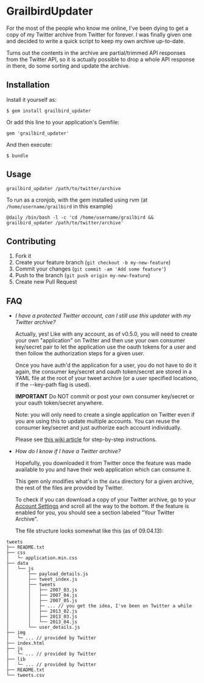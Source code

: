 # GrailbirdUpdater

For the most of the people who know me online, I've been dying to get a copy of
my Twitter archive from Twitter for forever. I was finally given one and
decided to write a quick script to keep my own archive up-to-date.

Turns out the contents in the archive are partial/trimmed API responses from
the Twitter API, so it is actually possible to drop a whole API response in
there, do some sorting and update the archive.


## Installation

Install it yourself as:

    $ gem install grailbird_updater

Or add this line to your application's Gemfile:

    gem 'grailbird_updater'

And then execute:

    $ bundle

## Usage

```
grailbird_updater /path/to/twitter/archive
```

To run as a cronjob, with the gem installed using rvm (at `/home/username/grailbird` in this example)

```
@daily /bin/bash -l -c 'cd /home/username/grailbird && grailbird_updater /path/to/twitter/archive'
```

## Contributing

1. Fork it
2. Create your feature branch (`git checkout -b my-new-feature`)
3. Commit your changes (`git commit -am 'Add some feature'`)
4. Push to the branch (`git push origin my-new-feature`)
5. Create new Pull Request

## FAQ

* _I have a protected Twitter account, can I still use this updater with my Twitter archive?_

    Actually, yes! Like with any account, as of v0.5.0, you will need to create your own "application" on
    Twitter and then use your own consumer key/secret pair to let the application
    use the oauth tokens for a user and then follow the authorization steps for
    a given user.

    Once you have auth'd the application for a user, you do not have to do
    it again, the consumer key/secret and oauth token/secret are stored in a YAML file
    at the root of your tweet archive (or a user specified locationo, if the --key-path flag is used).

    __IMPORTANT__ Do NOT commit or post your own consumer key/secret or your oauth
    token/secret anywhere.

    Note: you will only need to create a single application on Twitter even if you
    are using this to update multiple accounts. You can reuse the consumer
    key/secret and just authorize each account individually.

    Please see [this wiki article](https://github.com/DeMarko/grailbird_updater/wiki/Authorizing-grailbird_updater) for step-by-step instructions.

* _How do I know if I have a Twitter archive?_

    Hopefully, you downloaded it from Twitter once the feature was made available
    to you and have their web application which can consume it.

    This gem only modifies what's in the `data` directory for a given archive,
    the rest of the files are provided by Twitter.

    To check if you can download a copy of your Twitter archive, go to your
    [Account Settings](https://twitter.com/settings/account) and scroll all
    the way to the bottom. If the feature is enabled for you, you should see
    a section labeled "Your Twitter Archive".

    The file structure looks somewhat like this (as of 09.04.13):


```
tweets
├── README.txt
├── css
│   └─ application.min.css
├── data
│   └── js
│       ├── payload_details.js
│       ├── tweet_index.js
│       ├── tweets
│       │   ├── 2007_03.js
│       │   ├── 2007_04.js
│       │   ├── 2007_05.js
│       │   ├─ ... // you get the idea, I've been on Twitter a while
│       │   ├── 2013_02.js
│       │   ├── 2013_03.js
│       │   └── 2013_04.js
│       └── user_details.js
├── img
│   └─ ... // provided by Twitter
├── index.html
├── js
│   └─ ... // provided by Twitter
├── lib
│   └─ ... // provided by Twitter
├── README.txt
└── tweets.csv
```

